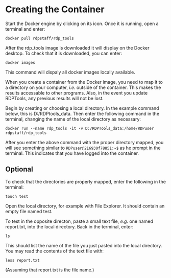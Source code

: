 # Creating the Container

Start the Docker engine by clicking on its icon. Once it is running, open a terminal and enter:  

```
docker pull rdpstaff/rdp_tools
```

After the rdp_tools image is downloaded it will display on the Docker desktop. To check that it is downloaded, you can enter:  

```
docker images
```
This command will dispaly all docker images locally available.  

When you create a container from the Docker image, you need to map it to a directory on your computer, *i.e.* outside of the container. This makes the results accessable to other programs. Also, in the event you update RDPTools, any previous results will not be lost.  

Begin by creating or choosing a local directory. In the example command below, this is D:/RDPtools_data. Then enter the following command in the terminal, changing the name of the local directory as necessary:   

```
docker run --name rdp_tools -it -v D:/RDPTools_data:/home/RDPuser rdpstaff/rdp_tools
```
After you enter the above command with the proper directory mapped, you will see something similar to ```RDPuser@216930f78851:~$``` as he prompt in the terminal. This indicates that you have logged into the container.  

## Optional
To check that the directories are properly mapped, enter the following in the terminal:  

```
touch test
```
Open the local directory, for example with File Explorer. It should contain an empty file named test.  

To test in the opposite directon, paste a small text file, *e.g.* one named report.txt, into the local directory. Back in the terminal, enter:

```
ls
```

This should list the name of the file you just pasted into the local directory. You may read the contents of the text file with:

```
less report.txt
```

(Assuming that report.txt is the file name.)


```
